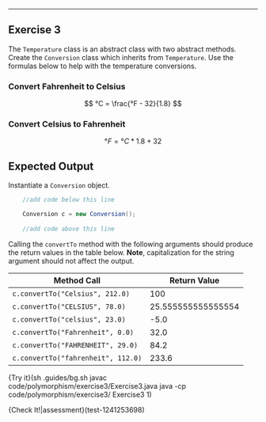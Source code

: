 ----------

## Exercise 3

The `Temperature` class is an abstract class with two abstract methods. Create the `Conversion` class which inherits from `Temperature`. Use the formulas below to help with the temperature conversions.

### Convert Fahrenheit to Celsius
$$
°C = \frac{°F - 32}{1.8}
$$

### Convert Celsius to Fahrenheit
$$
°F = °C * 1.8 + 32
$$

## Expected Output

Instantiate a `Conversion` object. 

```java
    //add code below this line

    Conversion c = new Conversion();
    
    //add code above this line
```

Calling the `convertTo` method with the following arguments should produce the return values in the table below. **Note**, capitalization for the string argument should not affect the output.

|Method Call|Return Value|
|-----------|------------|
|`c.convertTo("Celsius", 212.0)`|100|
|`c.convertTo("CELSIUS", 78.0)`|25.555555555555554|
|`c.convertTo("celsius", 23.0)`|-5.0|
|`c.convertTo("Fahrenheit", 0.0)`|32.0|
|`c.convertTo("FAHRENHEIT", 29.0)`|84.2|
|`c.convertTo("fahrenheit", 112.0)`|233.6|

{Try it}(sh .guides/bg.sh javac code/polymorphism/exercise3/Exercise3.java java -cp code/polymorphism/exercise3/ Exercise3 1)

{Check It!|assessment}(test-1241253698)
